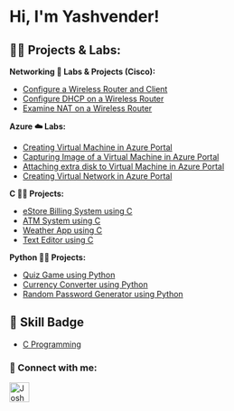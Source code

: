 <h1>Hi, I'm Yashvender! </h1>

<h2>👨‍💻 Projects & Labs:</h2>

<b>Networking 🛜 Labs & Projects (Cisco):</b>
- [Configure a Wireless Router and Client](https://github.com/yposwal2/Configure-a-Wireless-Router-and-Client)
- [Configure DHCP on a Wireless Router](https://github.com/yposwal2/Configure-DHCP-on-a-Wireless-Router)
- [Examine NAT on a Wireless Router](https://github.com/yposwal2/Examine-NAT-on-a-Wireless-Router)

<b>Azure ☁️ Labs:</b>
- [Creating Virtual Machine in Azure Portal](https://github.com/yposwal2/Creating-VM-On-Azure)
- [Capturing Image of a Virtual Machine in Azure Portal](https://github.com/yposwal2/Capturing-Image-of-VM-on-Azure)
- [Attaching extra disk to Virtual Machine in Azure Portal](https://github.com/yposwal2/Attaching-extra-disk-to-VM-in-Azure)
- [Creating Virtual Network in Azure Portal](https://github.com/yposwal2/Creating-VN-On-Azure)

<b>C 🧑‍💻 Projects:</b>
- [eStore Billing System using C](https://github.com/yposwal2/eStore-Billing-System-Using-C)
- [ATM System using C](https://github.com/yposwal2/Cashmaster-ATM-System-Using-C)
- [Weather App using C](https://github.com/yposwal2/Weather-App-Using-C)
- [Text Editor using C](https://github.com/yposwal2/Text-Editor-Using-C)

<b>Python 🧑‍💻 Projects:</b>
- [Quiz Game using Python](https://github.com/yposwal2/Quiz-Game-Using-Python)
- [Currency Converter using Python](https://github.com/yposwal2/Currency-Converter-Using-Python)
- [Random Password Generator using Python](https://github.com/yposwal2/Random-Password-Generator-Using-Python)


<h2>📜 Skill Badge</h2>

<b></b>
- [C Programming](https://drive.google.com/file/d/1tFGaLD7tkMkjfUztQsiM-K2_wa5DgLmd/view)

<h3> 🤳 Connect with me:</h3>

[<img align="left" alt="JoshMadakor | LinkedIn" width="35px" src="https://i.imgur.com/OPcfust.jpg" />][linkedin]

[linkedin]: https://www.linkedin.com/in/yashvender-poswal-726841252/

